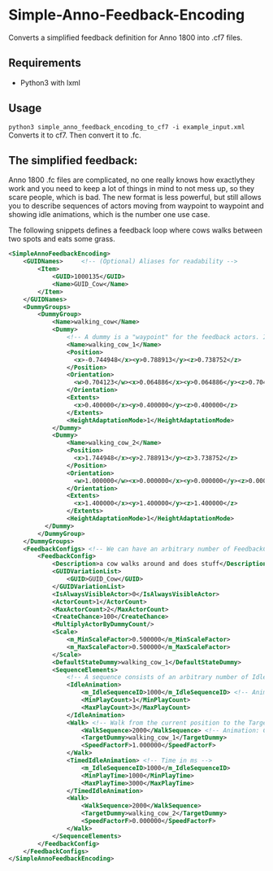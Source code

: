 # Simple-Anno-Feedback-Encoding
Converts a simplified feedback definition for Anno 1800 into .cf7 files.

## Requirements
- Python3 with lxml

## Usage
``python3 simple_anno_feedback_encoding_to_cf7 -i example_input.xml``
Converts it to cf7. Then convert it to .fc.

## The simplified feedback:
Anno 1800 .fc files are complicated, no one really knows how exactlythey work and you need to keep a lot of things in mind to not mess up, so they scare people, which is bad. 
The new format is less powerful, but still allows you to describe sequences of actors moving from waypoint to waypoint and showing idle animations, which is the number one use case.

The following snippets defines a feedback loop where cows walks between two spots and eats some grass.
```xml
<SimpleAnnoFeedbackEncoding>
    <GUIDNames>     <!-- (Optional) Aliases for readability -->
        <Item>
            <GUID>1000135</GUID>
            <Name>GUID_Cow</Name>
        </Item>
    </GUIDNames>
    <DummyGroups>
        <DummyGroup>
            <Name>walking_cow</Name>
            <Dummy> 
                <!-- A dummy is a "waypoint" for the feedback actors. It can be used independently by different FeedbackConfigs -->
                <Name>walking_cow_1</Name>
                <Position>
                  <x>-0.744948</x><y>0.788913</y><z>0.738752</z>
                </Position>
                <Orientation>
                  <w>0.704123</w><x>0.064886</x><y>0.064886</y><z>0.704123</z>
                </Orientation>
                <Extents>
                  <x>0.400000</x><y>0.400000</y><z>0.400000</z>
                </Extents>
                <HeightAdaptationMode>1</HeightAdaptationMode>
            </Dummy>
            <Dummy>
                <Name>walking_cow_2</Name>
                <Position>
                  <x>1.744948</x><y>2.788913</y><z>3.738752</z>
                </Position>
                <Orientation>
                  <w>1.000000</w><x>0.000000</x><y>0.000000</y><z>0.000000</z>
                </Orientation>
                <Extents>
                  <x>1.400000</x><y>1.400000</y><z>1.400000</z>
                </Extents>
                <HeightAdaptationMode>1</HeightAdaptationMode>
          </Dummy>
        </DummyGroup>
    </DummyGroups>
    <FeedbackConfigs> <!-- We can have an arbitrary number of FeedbackConfigs here -->
        <FeedbackConfig>
            <Description>a cow walks around and does stuff</Description>
            <GUIDVariationList>
                <GUID>GUID_Cow</GUID>
            </GUIDVariationList>
            <IsAlwaysVisibleActor>0</IsAlwaysVisibleActor>
            <ActorCount>1</ActorCount>
            <MaxActorCount>2</MaxActorCount>
            <CreateChance>100</CreateChance>
            <MultiplyActorByDummyCount/>
            <Scale>
                <m_MinScaleFactor>0.500000</m_MinScaleFactor>
                <m_MaxScaleFactor>0.500000</m_MaxScaleFactor>
            </Scale>
            <DefaultStateDummy>walking_cow_1</DefaultStateDummy>
            <SequenceElements>
                <!-- A sequence consists of an arbitrary number of IdleAnimation, TimedIdleAnimation and Walk elements. They are played back in this order. -->
                <IdleAnimation>
                    <m_IdleSequenceID>1000</m_IdleSequenceID> <!-- Animation: Cow eating -->
                    <MinPlayCount>1</MinPlayCount>
                    <MaxPlayCount>3</MaxPlayCount>
                </IdleAnimation>
                <Walk> <!-- Walk from the current position to the TargetDummy -->
                    <WalkSequence>2000</WalkSequence> <!-- Animation: Cow walking -->
                    <TargetDummy>walking_cow_1</TargetDummy>
                    <SpeedFactorF>1.000000</SpeedFactorF>
                </Walk>
                <TimedIdleAnimation> <!-- Time in ms -->
                    <m_IdleSequenceID>1000</m_IdleSequenceID>
                    <MinPlayTime>1000</MinPlayTime>
                    <MaxPlayTime>3000</MaxPlayTime>
                </TimedIdleAnimation>
                <Walk> 
                    <WalkSequence>2000</WalkSequence>
                    <TargetDummy>walking_cow_2</TargetDummy>
                    <SpeedFactorF>0.000000</SpeedFactorF>
                </Walk>
            </SequenceElements>
        </FeedbackConfig>
    </FeedbackConfigs>
</SimpleAnnoFeedbackEncoding>
```

